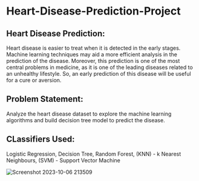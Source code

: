# Heart-Disease-Prediction-Project

## Heart Disease Prediction:

Heart disease is easier to treat when it is detected in the early stages. Machine learning
techniques may aid a more efficient analysis in the prediction of the disease. Moreover,
this prediction is one of the most central problems in medicine, as it is one of the leading
diseases related to an unhealthy lifestyle. So, an early prediction of this disease will be
useful for a cure or aversion.

## Problem Statement:

Analyze the heart disease dataset to explore the machine learning algorithms and build
decision tree model to predict the disease.

## CLassifiers Used:

Logistic Regression, Decision Tree, Random Forest, (KNN) - k Nearest Neighbours, (SVM) - Support Vector Machine

![Screenshot 2023-10-06 213509](https://github.com/TanveerSingh230/Heart-Disease-Prediction-Project/assets/108932947/d9dcf828-a819-4cf8-9c81-19c9da0183f3)

